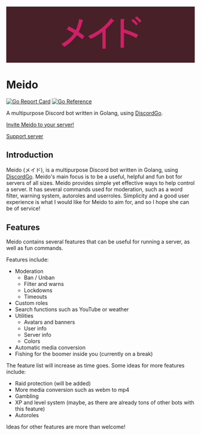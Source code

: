 ![Meido Logo](./assets/header.png)

# Meido

[![Go Report Card](https://goreportcard.com/badge/github.com/intrntsrfr/meido)](https://goreportcard.com/report/github.com/intrntsrfr/meido)
[![Go Reference](https://pkg.go.dev/badge/github.com/intrntsrfr/meido.svg)](https://pkg.go.dev/github.com/intrntsrfr/meido)

A multipurpose Discord bot written in Golang, using [DiscordGo](https://github.com/bwmarrin/discordgo/).

[Invite Meido to your server!](https://discordapp.com/oauth2/authorize?client_id=394162399348785152&scope=bot)

[Support server](https://discord.gg/KgMEGK3)

## Introduction

Meido (メイド), is a multipurpose Discord bot written in Golang, using [DiscordGo](https://github.com/bwmarrin/discordgo/).
Meido's main focus is to be a useful, helpful and fun bot for servers of all sizes. Meido provides simple yet effective
ways to help control a server. It has several commands used for moderation, such as a word filter, warning system,
autoroles and userroles. Simplicity and a good user experience is what I would like for Meido to aim for, and so I
hope she can be of service!

## Features

Meido contains several features that can be useful for running a server, as well as fun commands.

Features include:

* Moderation
  * Ban / Unban
  * Filter and warns
  * Lockdowns
  * Timeouts
* Custom roles
* Search functions such as YouTube or weather
* Utilities
  * Avatars and banners
  * User info
  * Server info
  * Colors
* Automatic media conversion
* Fishing for the boomer inside you (currently on a break)

The feature list will increase as time goes.
Some ideas for more features include:

* Raid protection (will be added)
* More media conversion such as webm to mp4
* Gambling
* XP and level system (maybe, as there are already tons of other bots with this feature)
* Autoroles

Ideas for other features are more than welcome!
